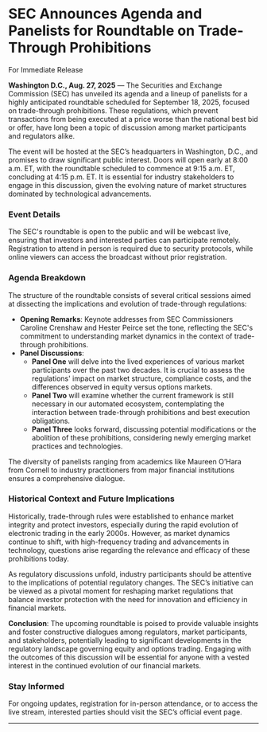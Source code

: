 # SEC Announces Agenda and Panelists for Roundtable on Trade-Through Prohibitions

For Immediate Release

**Washington D.C., Aug. 27, 2025** — The Securities and Exchange Commission (SEC) has unveiled its agenda and a lineup of panelists for a highly anticipated roundtable scheduled for September 18, 2025, focused on trade-through prohibitions. These regulations, which prevent transactions from being executed at a price worse than the national best bid or offer, have long been a topic of discussion among market participants and regulators alike.

The event will be hosted at the SEC’s headquarters in Washington, D.C., and promises to draw significant public interest. Doors will open early at 8:00 a.m. ET, with the roundtable scheduled to commence at 9:15 a.m. ET, concluding at 4:15 p.m. ET. It is essential for industry stakeholders to engage in this discussion, given the evolving nature of market structures dominated by technological advancements.

### Event Details
The SEC's roundtable is open to the public and will be webcast live, ensuring that investors and interested parties can participate remotely. Registration to attend in person is required due to security protocols, while online viewers can access the broadcast without prior registration.

### Agenda Breakdown
The structure of the roundtable consists of several critical sessions aimed at dissecting the implications and evolution of trade-through regulations:

- **Opening Remarks**: Keynote addresses from SEC Commissioners Caroline Crenshaw and Hester Peirce set the tone, reflecting the SEC's commitment to understanding market dynamics in the context of trade-through prohibitions.
- **Panel Discussions**: 
  - **Panel One** will delve into the lived experiences of various market participants over the past two decades. It is crucial to assess the regulations' impact on market structure, compliance costs, and the differences observed in equity versus options markets.
  - **Panel Two** will examine whether the current framework is still necessary in our automated ecosystem, contemplating the interaction between trade-through prohibitions and best execution obligations.
  - **Panel Three** looks forward, discussing potential modifications or the abolition of these prohibitions, considering newly emerging market practices and technologies.

The diversity of panelists ranging from academics like Maureen O’Hara from Cornell to industry practitioners from major financial institutions ensures a comprehensive dialogue.

### Historical Context and Future Implications
Historically, trade-through rules were established to enhance market integrity and protect investors, especially during the rapid evolution of electronic trading in the early 2000s. However, as market dynamics continue to shift, with high-frequency trading and advancements in technology, questions arise regarding the relevance and efficacy of these prohibitions today.

As regulatory discussions unfold, industry participants should be attentive to the implications of potential regulatory changes. The SEC’s initiative can be viewed as a pivotal moment for reshaping market regulations that balance investor protection with the need for innovation and efficiency in financial markets.

**Conclusion**: The upcoming roundtable is poised to provide valuable insights and foster constructive dialogues among regulators, market participants, and stakeholders, potentially leading to significant developments in the regulatory landscape governing equity and options trading. Engaging with the outcomes of this discussion will be essential for anyone with a vested interest in the continued evolution of our financial markets. 

### Stay Informed
For ongoing updates, registration for in-person attendance, or to access the live stream, interested parties should visit the SEC’s official event page. 

---